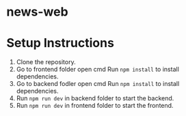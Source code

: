 # news-web

# Setup Instructions

1. Clone the repository.
2. Go to frontend folder open cmd Run `npm install` to install dependencies.
3. Go to backend fodler open cmd Run `npm install` to install dependencies.
4. Run `npm run dev` in backend folder to start the backend.
5. Run `npm run dev` in frontend folder to start the frontend.

